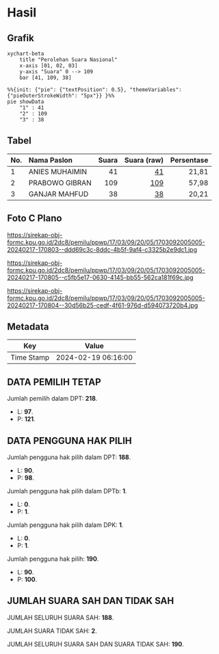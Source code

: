# Hasil

## Grafik

```mermaid
xychart-beta
    title "Perolehan Suara Nasional"
    x-axis [01, 02, 03]
    y-axis "Suara" 0 --> 109
    bar [41, 109, 38]
```

```mermaid
%%{init: {"pie": {"textPosition": 0.5}, "themeVariables": {"pieOuterStrokeWidth": "5px"}} }%%
pie showData
    "1" : 41
    "2" : 109
    "3" : 38
```

## Tabel

| No. | Nama Paslon    | Suara | Suara (raw) | Persentase |
|:--- |:-------------- | -----:| -----------:| ----------:|
| 1   | ANIES MUHAIMIN | 41    | [41][p-1]   | 21,81      |
| 2   | PRABOWO GIBRAN | 109   | [109][p-2]  | 57,98      |
| 3   | GANJAR MAHFUD  | 38    | [38][p-3]   | 20,21      |


[p-1]: https://github.com/gigit-pemilu/pemilu-2024/blob/main/pilpres/hitung-suara/sub/17-bengkulu/sub/03-bengkulu-utara/sub/09-padang-jaya/sub/2005-padang-jaya/sub/005-tps/sub/paslon-1.txt
[p-2]: https://github.com/gigit-pemilu/pemilu-2024/blob/main/pilpres/hitung-suara/sub/17-bengkulu/sub/03-bengkulu-utara/sub/09-padang-jaya/sub/2005-padang-jaya/sub/005-tps/sub/paslon-2.txt
[p-3]: https://github.com/gigit-pemilu/pemilu-2024/blob/main/pilpres/hitung-suara/sub/17-bengkulu/sub/03-bengkulu-utara/sub/09-padang-jaya/sub/2005-padang-jaya/sub/005-tps/sub/paslon-3.txt

## Foto C Plano

https://sirekap-obj-formc.kpu.go.id/2dc8/pemilu/ppwp/17/03/09/20/05/1703092005005-20240217-170803--ddd69c3c-8ddc-4b5f-9af4-c3325b2e9dc1.jpg

https://sirekap-obj-formc.kpu.go.id/2dc8/pemilu/ppwp/17/03/09/20/05/1703092005005-20240217-170805--c5fb5e17-0630-4145-bb55-562ca181f69c.jpg

https://sirekap-obj-formc.kpu.go.id/2dc8/pemilu/ppwp/17/03/09/20/05/1703092005005-20240217-170804--30d56b25-cedf-4f61-976d-d594073720b4.jpg


## Metadata

| Key        | Value               |
| ---------- | ------------------- |
| Time Stamp | 2024-02-19 06:16:00 |


## DATA PEMILIH TETAP

Jumlah pemilih dalam DPT: **218**.
 * L: **97**.
 * P: **121**.

## DATA PENGGUNA HAK PILIH

Jumlah pengguna hak pilih dalam DPT: **188**.
 * L: **90**.
 * P: **98**.

Jumlah pengguna hak pilih dalam DPTb: **1**.
 * L: **0**.
 * P: **1**.

Jumlah pengguna hak pilih dalam DPK: **1**.
 * L: **0**.
 * P: **1**.

Jumlah pengguna hak pilih: **190**.
 * L: **90**.
 * P: **100**.

## JUMLAH SUARA SAH DAN TIDAK SAH

JUMLAH SELURUH SUARA SAH: **188**.

JUMLAH SUARA TIDAK SAH: **2**.

JUMLAH SELURUH SUARA SAH DAN SUARA TIDAK SAH: **190**.


